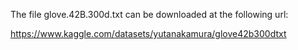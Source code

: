 The file glove.42B.300d.txt can be downloaded at the following
url: 

https://www.kaggle.com/datasets/yutanakamura/glove42b300dtxt